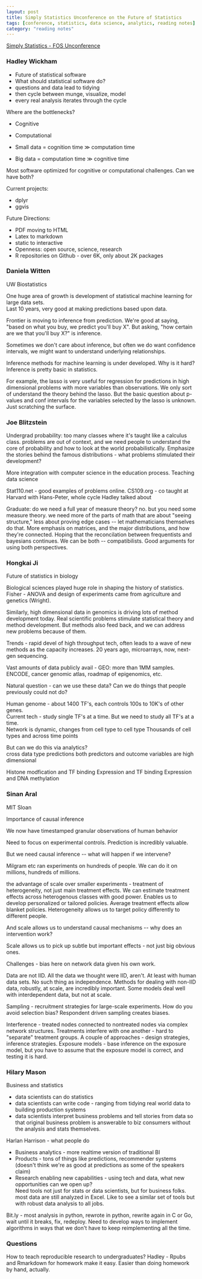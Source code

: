 ```yaml
---
layout: post
title: Simply Statistics Unconference on the Future of Statistics
tags: [conference, statistics, data science, analytics, reading notes]
category: "reading notes"
---
```


[Simply Statistics - FOS Unconference](http://simplystatistics.org/unconference/)

### Hadley Wickham ###

* Future of statistical software
* What should statistical software do? 
* questions and data lead to tidying
* then cycle between munge, visualize, model
* every real analysis iterates through the cycle

Where are the bottlenecks?

* Cognitive 
* Computational

* Small data = cognition time $\gg$ computation time
* Big data = computation time $\gg$ cognitive time

Most software optimized for cognitive or computational challenges.  Can we have both?

Current projects:

* dplyr
* ggvis

Future Directions:

* PDF moving to HTML
* Latex to markdown
* static to interactive
* Openness:  open source, science, research
* R repositories on Github - over 6K, only about 2K packages

### Daniela Witten ###

UW Biostatistics

One huge area of growth is development of statistical machine learning for large data sets.  
Last 10 years, very good at making predictions based upon data.

Frontier is moving to inference from prediction.  We're good at saying, "based on what you buy, we
predict you'll buy X".  But asking, "how certain are we that you'll buy X?" is inference.  

Sometimes we don't care about inference, but often we do want confidence intervals, we might want to understand underlying relationships.  

Inference methods for machine learning is under developed.  Why is it hard?  Inference is pretty basic in statistics.  

For example, the lasso is very useful for regression for predictions in high dimensional problems with more variables than observations.  We only sort of understand the theory behind the lasso.  But the basic question about p-values and conf intervals for the variables selected by the lasso is unknown.  Just scratching the surface.  

### Joe Blitzstein ###

Undergrad probability:  too many classes where it's taught like a calculus class.  problems are out of context, and we need people to understand the core of probability and how to look at the world probabilistically.  Emphasize the stories behind the famous distributions - what problems stimulated their development?

More integration with computer science in the education process.  Teaching data science

Stat110.net - good examples of problems online.  CS109.org - co taught at Harvard with Hans-Peter, whole cycle Hadley talked about

Graduate:  do we need a full year of measure theory?  no.  but you need some measure theory.  we need more of the parts of math that are about "seeing structure," less about proving edge cases -- let mathematicians themselves do that.  More emphasis on matrices, and the major distributions, and how they're connected.  Hoping that the reconcilation between frequentists and bayesians continues.  We can be both -- compatibilists.  Good arguments for using both perspectives.  

### Hongkai Ji ###

Future of statistics in biology

Biological sciences played huge role in shaping the history of statistics.  Fisher - ANOVA and design of experiments came from agriculture and genetics (Wright).  

Similarly, high dimensional data in genomics is driving lots of method development today.  Real scientific problems stimulate statistical theory and method development.  But methods also feed back, and we can address new problems because of them.  

Trends - rapid devel of high throughput tech, often leads to a wave of new methods as the capacity increases.  20 years ago, microarrays, now, next-gen sequencing.  

Vast amounts of data publicly avail - GEO:  more than 1MM samples.  ENCODE, cancer genomic atlas, roadmap of epigenomics, etc.

Natural question - can we use these data?  Can we do things that people previously could not do?

Human genome - about 1400 TF's, each controls 100s to 10K's of other genes.  
Current tech - study single TF's at a time.  But we need to study all TF's at a time.  
Network is dynamic, changes from cell type to cell type
Thousands of cell types and across time points

But can we do this via analytics?  
cross data type predictions
both predictors and outcome variables are high dimensional

Histone modfication and TF binding
Expression and TF binding
Expression and DNA methylation

### Sinan Aral ###

MIT Sloan

Importance of causal inference

We now have timestamped granular observations of human behavior

Need to focus on experimental controls.  Prediction is incredibly valuable.  

But we need causal inference -- what will happen if we intervene?

Milgram etc ran experiments on hundreds of people.  We can do it on millions, hundreds of millions. 

the advantage of scale over smaller experiments - treatment of heterogeneity, not just main treatment effects.  We can estimate treatment effects across heterogenous classes with good power.  Enables us to develop personalized or tailored policies.  Average treatment effects allow blanket policies.  Heterogeneity allows us to target policy differently to different people.   

And scale allows us to understand causal mechanisms -- why does an intervention work?  

Scale allows us to pick up subtle but important effects - not just big obvious ones.  

Challenges - bias here on network data given his own work.  

Data are not IID.  All the data we thought were IID, aren't.  At least with human data sets.  No such thing as independence.  Methods for dealing with non-IID data, robustly, at scale, are incredibly important.  Some models deal well with interdependent data, but not at scale.

Sampling - recruitment strategies for large-scale experiments.  How do you avoid selection bias?  Respondent driven sampling creates biases.  

Interference - treated nodes connected to nontreated nodes via complex network structures.  Treatments interfere with one another - hard to "separate" treatment groups.  A couple of approaches - design strategies, inference strategies.  Exposure models - base inference on the exposure model, but you have to assume that the exposure model is correct, and testing it is hard.  
### Hilary Mason ###

Business and statistics

* data scientists can do statistics
* data scientists can write code - ranging from tidying real world data to building production systems
* data scientists interpret business problems and tell stories from data so that original business problem is answerable to biz consumers without the analysis and stats themselves.  

Harlan Harrison - what people do

* Business analytics - more realtime version of traditional BI
* Products - tons of things like predictions, recommender systems (doesn't think we're as good at predictions as some of the speakers claim)
* Research enabling new capabilities - using tech and data, what new opportunities can we open up?  
Need tools not just for stats or data scientists, but for business folks.  most data are still analyzed in Excel.  Like to see a similar set of tools but with robust data analysis to all jobs.  

Bit.ly - most analysis in python, rewrote in python, rewrite again in C or Go, wait until it breaks, fix, redeploy.  Need to develop ways to implement algorithms in ways that we don't have to keep reimplementing all the time.  

### Questions ###

How to teach reproducible research to undergraduates?  Hadley - Rpubs and Rmarkdown for homework make it easy.  Easier than doing homework by hand, actually.  







